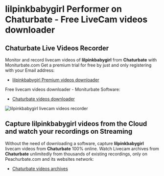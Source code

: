 # lilpinkbabygirl Performer on Chaturbate - Free LiveCam videos downloader

## Chaturbate Live Videos Recorder

Monitor and record livecam videos of **lilpinkbabygirl** from **Chaturbate** with Moniturbate.com
Get a premium trial for free by just and only registering with your Email address:
* [lilpinkbabygirl Premium videos downloader](https://moniturbate.com/request-demo-licence-key.html)

Free livecam videos downloader - Moniturbate Software:
* [Chaturbate videos downloader](https://moniturbate.com/moniturbate-download-software.html)

![lilpinkbabygirl livecam videos recorder](https://peachurnet.com/templates/moniturbate-software.png)


## Capture lilpinkbabygirl videos from the Cloud and watch your recordings on Streaming

Without the need of downloading a software, capture **lilpinkbabygirl** livecam videos from **Chaturbate** 100% online.
Watch Livecam archives from **Chaturbate** unlimitedly from thousands of existing recordings, only on Peachurbate.com and its websites network:
* [Chaturbate videos archives](https://peachurnet.com/)